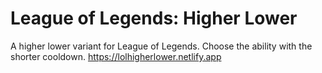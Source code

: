 # League of Legends: Higher Lower

A higher lower variant for League of Legends.
Choose the ability with the shorter cooldown.
https://lolhigherlower.netlify.app
